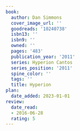 ```yaml
---
book:
  author: Dan Simmons
  cover_image_url: ''
  goodreads: '10240738'
  isbn13: ''
  isbn9: ''
  owned: ''
  pages: '483'
  publication_year: '2011'
  series: Hyperion Cantos
  series_position: '2011'
  spine_color: ''
  tags: ''
  title: Hyperion
plan:
  date_added: 2023-01-01
review:
  date_read:
  - 2016-06-28
  rating: 5
---
```

